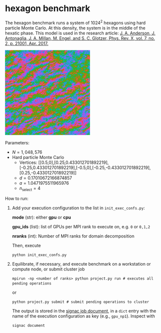 # hexagon benchmark

The hexagon benchmark runs a system of $1024^2$ hexagons using hard particle Monte Carlo.
At this density, the system is in the middle of the hexatic phase. This model is used in the research article:
[J. A. Anderson, J. Antonaglia, J. A. Millan, M. Engel, and S. C. Glotzer, Phys. Rev. X, vol. 7, no. 2, p. 21001, Apr. 2017.](http://dx.doi.org/10.1103/PhysRevX.7.021001)

<img src="hexagon.png" style="width: 280px;"/>

Parameters:

* $N = 1,048,576$
* Hard particle Monte Carlo
    * Vertices: [[0.5,0],[0.25,0.433012701892219],[-0.25,0.433012701892219],[-0.5,0],[-0.25,-0.433012701892219],[0.25,-0.433012701892219]]
    * $d = 0.17010672166874857$
    * $a = 1.0471975511965976$
    * $n_\mathrm{select} = 4$

How to run:

1. Add your execution configuration to the list in `init_exec_confs.py`:

    **mode** (str): either **gpu** or **cpu**

    **gpu_ids** (list): list of GPUs per MPI rank to execute on, e.g. `0` or `0,1,2`

    **nranks** (int): Number of MPI ranks for domain decomposition

    Then, execute

    ```
    python init_exec_confs.py
    ```

2. Equilibrate, if necessary, and execute benchmark on a workstation or compute node, or submit cluster job

    ```
    mpirun -np <number of ranks> python project.py run # executes all pending operations
    ```

    or

    ```
    python project.py submit # submit pending operations to cluster
    ```

    The output is stored in the [signac job document](https://docs.signac.io/en/latest/projects.html), in a `dict` entry with
    the name of the execution configuration as key (e.g., `gpu_np1`). Inspect with

    ```
    signac document
    ```

